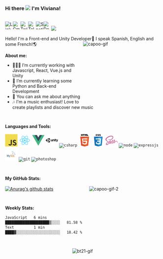 <!--**vivavv/vivavv** -->

### Hi there <img src="https://media.giphy.com/media/hvRJCLFzcasrR4ia7z/giphy.gif" width="25px"> I'm Viviana!

<br/>
<!-- Buttons -->
<span>
<a href="https://www.linkedin.com/in/vivianavrc/">
  <img align="left" alt="LinkedIn" title="LinkedIn" height="25" width="25" src="https://image.flaticon.com/icons/svg/174/174857.svg">
</a>
<a link=mailto:vivianavrc27@gmail.com>
 <img align="left" alt="Gmail" title="Gmail" height="25" width="25" src="https://image.flaticon.com/icons/svg/2991/2991144.svg">
</a>
<a href="https://twitter.com/ViviRod27">
 <img align="left" alt="Twitter" title="Twitter" height="25" width="25" src="https://image.flaticon.com/icons/svg/174/174876.svg">
</a>
<a href="https://t.me/vivavv">
 <img align="left" alt="Telegram" title="Telegram" height="25" width="25" src="https://img.icons8.com/fluent/2x/telegram-app.png">
</a>
<a href="https://open.spotify.com/user/vivavv">
 <img align="left" alt="Spotify" title="Spotify" height="25" width="25" src="https://image.flaticon.com/icons/svg/1946/1946479.svg">
</a>
<a href="https://www.deezer.com/es/profile/2164992848">
 <img align="left" alt="Deezer" title="Deezer" height="25" width="25" src="https://img.icons8.com/color/2x/deezer.png">
</a>
</span>

![](https://komarev.com/ghpvc/?username=vivavv&color=blueviolet&label=views)

<span>
Hello! I'm a Front-end and Unity Developer👾 I speak Spanish, English and some French!🌎
</span>

<!-- Description -->

<img src="https://media.giphy.com/media/9PwWklO9tSELtIhBka/giphy.gif" width="250" height="190" align="right" alt="capoo-gif"/>

**About me:**

- 👩🏻‍💻 I’m currently working with Javascript, React, Vue.js and Unity
- 🚀 I’m currently learning some Python and Back-end Development
- 💬 You can ask me about anything
- 🎶 I'm a music enthusiast! Love to create playlists and discover new music

<br />

<!-- Languages and Tools -->

**Languages and Tools:**  
<br />
<code><img height="40" src="https://raw.githubusercontent.com/github/explore/80688e429a7d4ef2fca1e82350fe8e3517d3494d/topics/javascript/javascript.png"></code>
<code><img height="40" src="https://raw.githubusercontent.com/github/explore/80688e429a7d4ef2fca1e82350fe8e3517d3494d/topics/react/react.png"></code>
<code><img height="40" src="https://raw.githubusercontent.com/github/explore/80688e429a7d4ef2fca1e82350fe8e3517d3494d/topics/vue/vue.png"></code>
<code><img height="40" src="https://raw.githubusercontent.com/github/explore/80688e429a7d4ef2fca1e82350fe8e3517d3494d/topics/unity/unity.png"></code>
<code><img height="40" src="https://devicons.github.io/devicon/devicon.git/icons/csharp/csharp-original.svg" alt="csharp"></code>
<code><img height="40" src="https://raw.githubusercontent.com/github/explore/80688e429a7d4ef2fca1e82350fe8e3517d3494d/topics/html/html.png"></code>
<code><img height="40" src="https://raw.githubusercontent.com/github/explore/80688e429a7d4ef2fca1e82350fe8e3517d3494d/topics/css/css.png"></code>
<code><img height="40" src="https://raw.githubusercontent.com/github/explore/80688e429a7d4ef2fca1e82350fe8e3517d3494d/topics/sass/sass.png"></code>
<code><img height="40" src="https://devicons.github.io/devicon/devicon.git/icons/nodejs/nodejs-original.svg" alt="node"></code>
<code><img height="40" src="https://devicons.github.io/devicon/devicon.git/icons/express/express-original.svg" alt="expressjs"></code>
<code><img height="40" src="https://raw.githubusercontent.com/github/explore/80688e429a7d4ef2fca1e82350fe8e3517d3494d/topics/mysql/mysql.png"></code>
<code><img height="40" src="https://devicons.github.io/devicon/devicon.git/icons/git/git-original.svg" alt="git"></code>
<code><img height="40" src="https://devicons.github.io/devicon/devicon.git/icons/photoshop/photoshop-line.svg" alt="photoshop"></code>

<br />

<!-- Stats -->

**My GitHub Stats:**
<br />
<br />
[![Anurag's github stats](https://github-readme-stats.vercel.app/api?username=vivavv&count_private=true&show_icons=true&theme=material-palenight)](https://github.com/anuraghazra/github-readme-stats)
<img src="https://i.imgur.com/okHmU2N.gif" width="230" height="170" alt="capoo-gif-2" align="right"/>

<br />

**Weekly Stats:**
<!--START_SECTION:waka-->
```text
JavaScript   6 mins          ████████████████████▒░░░░   81.58 % 
Text         1 min           ████▓░░░░░░░░░░░░░░░░░░░░   18.42 % 
```
<!--END_SECTION:waka-->

<br />
<p align="center">
  <img width="400" height="183" alt="bt21-gif" src="https://pa1.narvii.com/6649/750dc3b830727911dc40f017c8929f2b225917fa_hq.gif">
</p>
